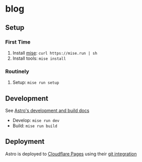 # blog

## Setup

### First Time

1. Install [mise](https://mise.jdx.dev/getting-started.html): `curl https://mise.run | sh`
1. Install tools: `mise install`

### Routinely

1. Setup: `mise run setup`

## Development

See [Astro's development and build docs](https://docs.astro.build/en/develop-and-build/)

- Develop: `mise run dev`
- Build: `mise run build`

## Deployment

Astro is deployed to [Cloudflare Pages](https://developers.cloudflare.com/pages/) using their [git integration](https://developers.cloudflare.com/pages/get-started/git-integration/)
